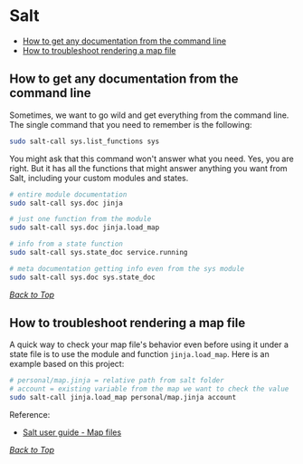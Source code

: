 # Salt <!-- omit in toc -->

[Back to Top]: #salt

- [How to get any documentation from the command line](#how-to-get-any-documentation-from-the-command-line)
- [How to troubleshoot rendering a map file](#how-to-troubleshoot-rendering-a-map-file)

## How to get any documentation from the command line

Sometimes, we want to go wild and get everything from the command line. The single command that you need to remember is the following:

```bash
sudo salt-call sys.list_functions sys
```

You might ask that this command won't answer what you need. Yes, you are right. But it has all the functions that might answer anything you want from Salt, including your custom modules and states.

```bash
# entire module documentation
sudo salt-call sys.doc jinja

# just one function from the module
sudo salt-call sys.doc jinja.load_map

# info from a state function
sudo salt-call sys.state_doc service.running

# meta documentation getting info even from the sys module
sudo salt-call sys.doc sys.state_doc
```

_[Back to Top]_

## How to troubleshoot rendering a map file

A quick way to check your map file's behavior even before using it under a state file is to use the module and function `jinja.load_map`. Here is an example based on this project:

```bash
# personal/map.jinja = relative path from salt folder
# account = existing variable from the map we want to check the value
sudo salt-call jinja.load_map personal/map.jinja account
```

Reference:
- [Salt user guide - Map files](https://docs.saltproject.io/salt/user-guide/en/latest/topics/map-files.html#troubleshoot-rendering)

_[Back to Top]_
